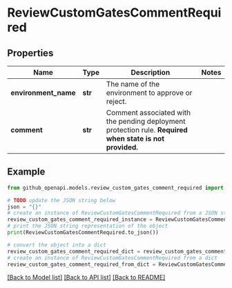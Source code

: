 # ReviewCustomGatesCommentRequired


## Properties

Name | Type | Description | Notes
------------ | ------------- | ------------- | -------------
**environment_name** | **str** | The name of the environment to approve or reject. | 
**comment** | **str** | Comment associated with the pending deployment protection rule. **Required when state is not provided.** | 

## Example

```python
from github_openapi.models.review_custom_gates_comment_required import ReviewCustomGatesCommentRequired

# TODO update the JSON string below
json = "{}"
# create an instance of ReviewCustomGatesCommentRequired from a JSON string
review_custom_gates_comment_required_instance = ReviewCustomGatesCommentRequired.from_json(json)
# print the JSON string representation of the object
print(ReviewCustomGatesCommentRequired.to_json())

# convert the object into a dict
review_custom_gates_comment_required_dict = review_custom_gates_comment_required_instance.to_dict()
# create an instance of ReviewCustomGatesCommentRequired from a dict
review_custom_gates_comment_required_from_dict = ReviewCustomGatesCommentRequired.from_dict(review_custom_gates_comment_required_dict)
```
[[Back to Model list]](../README.md#documentation-for-models) [[Back to API list]](../README.md#documentation-for-api-endpoints) [[Back to README]](../README.md)


